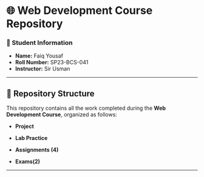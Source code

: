 # 🌐 Web Development Course Repository  

### 📌 Student Information  
- **Name:** Faiq Yousaf  
- **Roll Number:** SP23-BCS-041
- **Instructor:** Sir Usman 

---

## 📂 Repository Structure  

This repository contains all the work completed during the **Web Development Course**, organized as follows:  

-  **Project**

   
-  **Lab Practice**


-  **Assignments (4)**  
   

-  **Exams(2)**  
  

---


